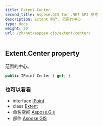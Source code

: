```yaml
---
title: Extent.Center
second_title: Aspose.GIS for .NET API 参考
description: Extent 财产. 范围的中心
type: docs
weight: 20
url: /zh/net/aspose.gis/extent/center/
---
```

## Extent.Center property

范围的中心。

```csharp
public IPoint Center { get; }
```

### 也可以看看

* interface [IPoint](../../../aspose.gis.geometries/ipoint/)
* class [Extent](../)
* 命名空间 [Aspose.Gis](../../extent/)
* 部件 [Aspose.GIS](../../../)


